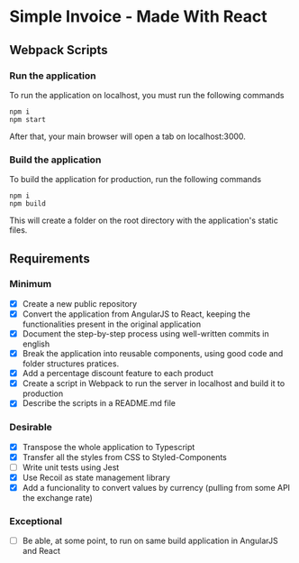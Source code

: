 
# Simple Invoice - Made With React

## Webpack Scripts

### Run the application
To run the application on localhost, you must run the following commands

```
npm i
npm start
```

After that, your main browser will open a tab on <a>localhost:3000</a>.

### Build the application
To build the application for production, run the following commands

```
npm i
npm build
```

This will create a folder on the root directory with the application's static files.

## Requirements
### Minimum
- [x] Create a new public repository
- [x] Convert the application from AngularJS to React, keeping the functionalities present in the original application
- [x] Document the step-by-step process using well-written commits in english
- [x] Break the application into reusable components, using good code and folder structures pratices.
- [x] Add a percentage discount feature to each product
- [x] Create a script in Webpack to run the server in localhost and build it to production
- [x] Describe the scripts in a README.md file

### Desirable
- [x] Transpose the whole application to Typescript
- [x] Transfer all the styles from CSS to Styled-Components
- [ ] Write unit tests using Jest
- [x] Use Recoil as state management library
- [x] Add a funcionality to convert values by currency (pulling from some API the exchange rate)

### Exceptional
- [ ] Be able, at some point, to run on same build application in AngularJS and React